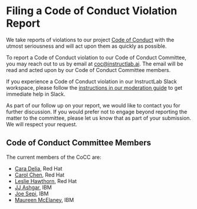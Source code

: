 # Filing a Code of Conduct Violation Report

We take reports of violations to our project [Code of Conduct](https://github.com/instructlab/community/blob/main/CODE_OF_CONDUCT.md) with the utmost seriousness and will act upon them as quickly as possible.

To report a Code of Conduct violation to our Code of Conduct Committee, you may reach out to us by email at [coc@instructlab.ai](mailto:coc@instructlab.ai). The email will be read and acted upon by our Code of Conduct Committee members.

If you experience a Code of Conduct violation in our InstructLab Slack workspace, please follow the [instructions in our moderation guide](https://github.com/instructlab/community/blob/main/InstructLab_SLACK_MODERATION_GUIDE.md#reporting-abuse) to get immediate help in Slack.

As part of our follow up on your report, we would like to contact you for further discussion. If you would prefer not to engage beyond reporting the matter to the committee, please let us know that as part of your submission. We will respect your request.

## Code of Conduct Committee Members

The current members of the CoCC are:

* [Cara Delia](https://github.com/caradelia), Red Hat
* [Carol Chen](https://github.com/cybette), Red Hat
* [Leslie Hawthorn](https://github.com/lhawthorn), Red Hat
* [JJ Ashgar](https://github.com/jjasghar), IBM
* [Joe Sepi](https://github.com/joesepi), IBM
* [Maureen McElaney](https://github.com/mmcelaney), IBM
